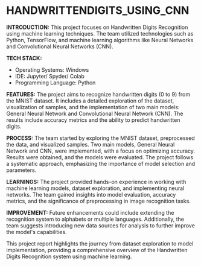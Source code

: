 # HANDWRITTENDIGITS_USING_CNN


**INTRODUCTION:**
This project focuses on Handwritten Digits Recognition using machine learning techniques. The team utilized technologies such as Python, TensorFlow, and machine learning algorithms like Neural Networks and Convolutional Neural Networks (CNN).

**TECH STACK:**
- Operating Systems: Windows
- IDE: Jupyter/ Spyder/ Colab
- Programming Language: Python

**FEATURES:**
The project aims to recognize handwritten digits (0 to 9) from the MNIST dataset. It includes a detailed exploration of the dataset, visualization of samples, and the implementation of two main models: General Neural Network and Convolutional Neural Network (CNN). The results include accuracy metrics and the ability to predict handwritten digits.

**PROCESS:**
The team started by exploring the MNIST dataset, preprocessed the data, and visualized samples. Two main models, General Neural Network and CNN, were implemented, with a focus on optimizing accuracy. Results were obtained, and the models were evaluated. The project follows a systematic approach, emphasizing the importance of model selection and parameters.

**LEARNINGS:**
The project provided hands-on experience in working with machine learning models, dataset exploration, and implementing neural networks. The team gained insights into model evaluation, accuracy metrics, and the significance of preprocessing in image recognition tasks.

**IMPROVEMENT:**
Future enhancements could include extending the recognition system to alphabets or multiple languages. Additionally, the team suggests introducing new data sources for analysis to further improve the model's capabilities.

This project report highlights the journey from dataset exploration to model implementation, providing a comprehensive overview of the Handwritten Digits Recognition system using machine learning.
